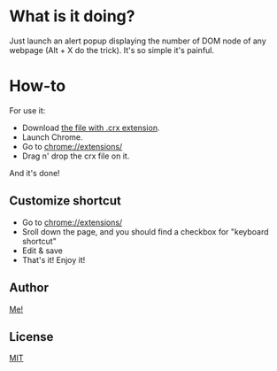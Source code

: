 # What is it doing?
Just launch an alert popup displaying the number of DOM node of any webpage (Alt + X do the trick). It's so simple it's painful.

# How-to
For use it:
* Download [the file with .crx extension](https://github.com/korvus/Counter-DOM-Element/blob/master/dce.crx).
* Launch Chrome.
* Go to [chrome://extensions/](chrome://extensions/)
* Drag n' drop the crx file on it.

And it's done!

## Customize shortcut
* Go to [chrome://extensions/](chrome://extensions/)
* Sroll down the page, and you should find a checkbox for "keyboard shortcut"
* Edit & save
* That's it! Enjoy it!

## Author
[Me!](simonertel.net)

## License
[MIT](https://en.wikipedia.org/wiki/MIT_License)